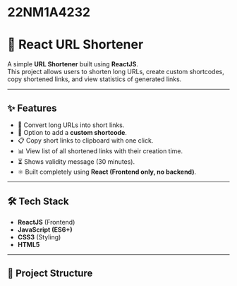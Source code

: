 # 22NM1A4232
# 🚀 React URL Shortener

A simple **URL Shortener** built using **ReactJS**.  
This project allows users to shorten long URLs, create custom shortcodes, copy shortened links, and view statistics of generated links.  

---

## ✨ Features
- 🔗 Convert long URLs into short links.  
- 📝 Option to add a **custom shortcode**.  
- 📋 Copy short links to clipboard with one click.  
- 📊 View list of all shortened links with their creation time.  
- ⏳ Shows validity message (30 minutes).  
- ⚛️ Built completely using **React (Frontend only, no backend)**.  

---

## 🛠️ Tech Stack
- **ReactJS** (Frontend)
- **JavaScript (ES6+)**
- **CSS3** (Styling)
- **HTML5**

---

## 📂 Project Structure

